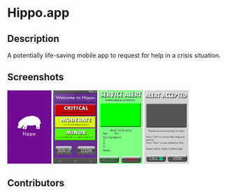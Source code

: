 # Hippo.app

## Description

A potentially life-saving mobile app to request for help in a crisis situation.


## Screenshots

<img src="screenshots/github_logo.jpg" alt="Logo page" width="20%">
<img src="screenshots/github_main.jpg" alt="Home page" width="20%">
<img src="screenshots/github_greenalert.jpg" alt="Green alert" width="20%">
<img src="screenshots/github_alertaccept.jpg" alt="Alert accepted" width="20%">


## Contributors
